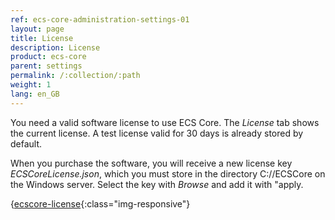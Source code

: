 ```yaml
---
ref: ecs-core-administration-settings-01
layout: page
title: License
description: License
product: ecs-core
parent: settings
permalink: /:collection/:path
weight: 1
lang: en_GB
---
```


You need a valid software license to use ECS Core. The *License* tab shows the current license. A test license valid for 30 days is already stored by default. 

When you purchase the software, you will receive a new license key *ECSCoreLicense.json*, which you must store in the directory C://ECSCore on the Windows server. Select the key with *Browse* and add it 
with "apply.

{[ecscore-license](/img/content/ecscore_license.jpg){:class="img-responsive"}